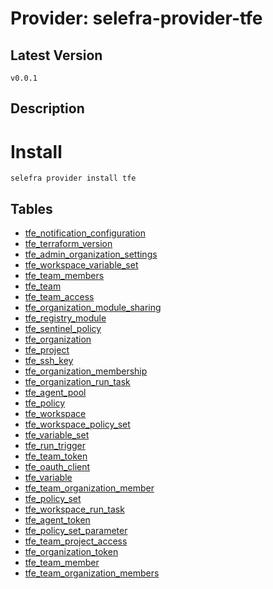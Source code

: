 # Provider: selefra-provider-tfe

## Latest Version 

```
v0.0.1
```
## Description 


# Install 

```
selefra provider install tfe
```


## Tables 

- [tfe_notification_configuration](tfe_notification_configuration.md)
- [tfe_terraform_version](tfe_terraform_version.md)
- [tfe_admin_organization_settings](tfe_admin_organization_settings.md)
- [tfe_workspace_variable_set](tfe_workspace_variable_set.md)
- [tfe_team_members](tfe_team_members.md)
- [tfe_team](tfe_team.md)
- [tfe_team_access](tfe_team_access.md)
- [tfe_organization_module_sharing](tfe_organization_module_sharing.md)
- [tfe_registry_module](tfe_registry_module.md)
- [tfe_sentinel_policy](tfe_sentinel_policy.md)
- [tfe_organization](tfe_organization.md)
- [tfe_project](tfe_project.md)
- [tfe_ssh_key](tfe_ssh_key.md)
- [tfe_organization_membership](tfe_organization_membership.md)
- [tfe_organization_run_task](tfe_organization_run_task.md)
- [tfe_agent_pool](tfe_agent_pool.md)
- [tfe_policy](tfe_policy.md)
- [tfe_workspace](tfe_workspace.md)
- [tfe_workspace_policy_set](tfe_workspace_policy_set.md)
- [tfe_variable_set](tfe_variable_set.md)
- [tfe_run_trigger](tfe_run_trigger.md)
- [tfe_team_token](tfe_team_token.md)
- [tfe_oauth_client](tfe_oauth_client.md)
- [tfe_variable](tfe_variable.md)
- [tfe_team_organization_member](tfe_team_organization_member.md)
- [tfe_policy_set](tfe_policy_set.md)
- [tfe_workspace_run_task](tfe_workspace_run_task.md)
- [tfe_agent_token](tfe_agent_token.md)
- [tfe_policy_set_parameter](tfe_policy_set_parameter.md)
- [tfe_team_project_access](tfe_team_project_access.md)
- [tfe_organization_token](tfe_organization_token.md)
- [tfe_team_member](tfe_team_member.md)
- [tfe_team_organization_members](tfe_team_organization_members.md)


